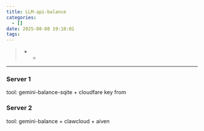 ```yaml
---
title: LLM-api-balance
categories:
  - []
date: 2025-08-08 19:10:01
tags:
---
```


> * * 

<!--more-->
----



  
### Server 1 
  tool: gemini-balance-sqite + cloudfare
  key from 
  

### Server 2
  tool: gemini-balance + clawcloud + aiven
  


